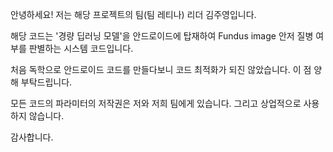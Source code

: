 안녕하세요!  저는 해당 프로젝트의 팀(팀 레티나) 리더 김주영입니다.

해당 코드는 '경량 딥러닝 모델'을 안드로이드에 탑재하여 Fundus image 안저 질병 여부를 판별하는 시스템 코드입니다.

처음 독학으로 안드로이드 코드를 만들다보니 코드 최적화가 되진 않았습니다. 이 점 양해 부탁드립니다.

모든 코드의 파라미터의 저작권은 저와 저희 팀에게 있습니다. 그리고 상업적으로 사용하지 않습니다.

감사합니다.
